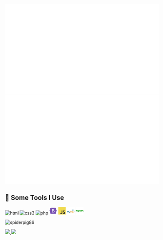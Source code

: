 ![](https://github.com/AnthonyPayan/AnthonyPayan/blob/master/generated/overview.svg)
![](https://github.com/AnthonyPayan/AnthonyPayan/blob/master/generated/languages.svg) 

<h2>🚀 Some Tools I Use</h2>
<p align="left">


<img src="https://img.shields.io/badge/HTML5-E34F26?style=for-the-badge&logo=html5&logoColor=white" alt="html"/>
<img src="https://img.shields.io/badge/CSS3-1572B6?style=for-the-badge&logo=css3&logoColor=white" alt="css3" />

<img src="https://img.shields.io/badge/PHP-777BB4?style=for-the-badge&logo=php&logoColor=white" alt="php"/>
  <img src="https://raw.githubusercontent.com/devicons/devicon/master/icons/bootstrap/bootstrap-plain.svg" alt="bootstrap" width="25" height="25" />
<img src="https://raw.githubusercontent.com/devicons/devicon/master/icons/javascript/javascript-original.svg" alt="javascript" width="25" height="25" />
<img src="https://raw.githubusercontent.com/devicons/devicon/master/icons/mysql/mysql-original-wordmark.svg" alt="mysql" width="25" height="25" />
<img src="https://raw.githubusercontent.com/devicons/devicon/master/icons/nginx/nginx-original.svg" alt="nginx" width="25" height="25" />

</p>
<img src="https://github-readme-stats.vercel.app/api?username=AnthonyPayan&show_icons=true&count_private=true" alt="spiderpig86" />


<p>
<a href="https://github.com/AnthonyPayan">
  <img height="150em"  src="https://github-readme-stats.vercel.app/api?username=AnthonyPayan&show_icons=true&theme=tokyonight&include_all_commits=true&count_private=true&custom_title=My%20Github%20Statistics"/>
  <img height="150em"  src="https://github-readme-stats.vercel.app/api/top-langs/?username=AnthonyPayan&layout=compact&langs_count=8&theme=tokyonight&custom_title=My%20programming%20Langages"/>
</a>
</p>

